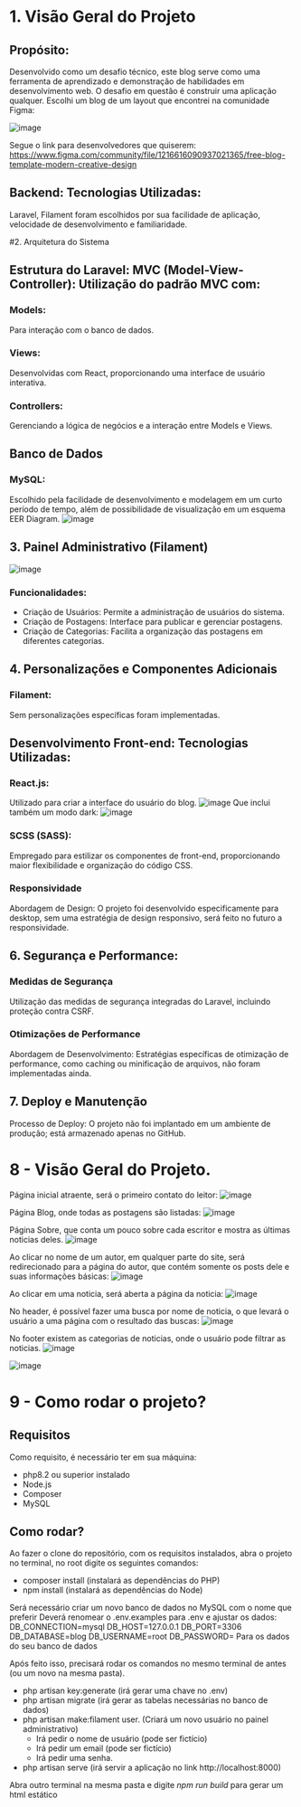 # 1. Visão Geral do Projeto

## Propósito: 

Desenvolvido como um desafio técnico, este blog serve como uma ferramenta de aprendizado e demonstração de habilidades em desenvolvimento web.
O desafio em questão é construir uma aplicação qualquer.
Escolhi um blog de um layout que encontrei na comunidade Figma:

![image](https://github.com/gabrielestefono/blog_laravel/assets/104292192/7b971759-3272-4385-8aae-bc4b92fd7e55)

Segue o link para desenvolvedores que quiserem:
https://www.figma.com/community/file/1216616090937021365/free-blog-template-modern-creative-design

## Backend: Tecnologias Utilizadas:

Laravel, Filament foram escolhidos por sua facilidade de aplicação, velocidade de desenvolvimento e familiaridade.

#2. Arquitetura do Sistema

## Estrutura do Laravel: MVC (Model-View-Controller): Utilização do padrão MVC com:

### Models:

Para interação com o banco de dados.

### Views:

Desenvolvidas com React, proporcionando uma interface de usuário interativa.

### Controllers:

Gerenciando a lógica de negócios e a interação entre Models e Views.

## Banco de Dados

### MySQL:

Escolhido pela facilidade de desenvolvimento e modelagem em um curto período de tempo, além de possibilidade de visualização em um esquema EER Diagram.
![image](https://github.com/gabrielestefono/blog_laravel/assets/104292192/840ae637-3e09-47a1-8822-c766f1e18a87)

## 3. Painel Administrativo (Filament)
![image](https://github.com/gabrielestefono/blog_laravel/assets/104292192/073e8e48-8bcb-48bd-a42e-0c2dfbadbe0b)

### Funcionalidades:

* Criação de Usuários: Permite a administração de usuários do sistema.
* Criação de Postagens: Interface para publicar e gerenciar postagens.
* Criação de Categorias: Facilita a organização das postagens em diferentes categorias.

## 4. Personalizações e Componentes Adicionais

### Filament:

Sem personalizações específicas foram implementadas.

## Desenvolvimento Front-end: Tecnologias Utilizadas:

### React.js:

Utilizado para criar a interface do usuário do blog.
![image](https://github.com/gabrielestefono/blog_laravel/assets/104292192/0e8128af-97ea-45f0-8839-adb78ca77114)
Que inclui também um modo dark:
![image](https://github.com/gabrielestefono/blog_laravel/assets/104292192/90eee6e4-dd3b-41b2-a181-637c42e2c8f9)

### SCSS (SASS):

Empregado para estilizar os componentes de front-end, proporcionando maior flexibilidade e organização do código CSS.

### Responsividade
Abordagem de Design: O projeto foi desenvolvido especificamente para desktop, sem uma estratégia de design responsivo, será feito no futuro a responsividade.

## 6. Segurança e Performance:

### Medidas de Segurança

Utilização das medidas de segurança integradas do Laravel, incluindo proteção contra CSRF.

### Otimizações de Performance

Abordagem de Desenvolvimento: Estratégias específicas de otimização de performance, como caching ou minificação de arquivos, não foram implementadas ainda.

## 7. Deploy e Manutenção

Processo de Deploy: O projeto não foi implantado em um ambiente de produção; está armazenado apenas no GitHub.

# 8 - Visão Geral do Projeto.
Página inicial atraente, será o primeiro contato do leitor:
![image](https://github.com/gabrielestefono/blog_laravel/assets/104292192/842bf2a3-c966-4ad3-b0d4-497d5f5bd7aa)

Página Blog, onde todas as postagens são listadas:
![image](https://github.com/gabrielestefono/blog_laravel/assets/104292192/d69a4106-433e-4223-9caf-ac0c44cd5538)

Página Sobre, que conta um pouco sobre cada escritor e mostra as últimas noticias deles.
![image](https://github.com/gabrielestefono/blog_laravel/assets/104292192/c5194b6b-b5b2-4434-8acf-e565c9352bac)

Ao clicar no nome de um autor, em qualquer parte do site, será redirecionado para a página do autor, que contém somente os posts dele e suas informações básicas:
![image](https://github.com/gabrielestefono/blog_laravel/assets/104292192/9ebedb8b-649a-4611-bdb6-0405cdf698ca)

Ao clicar em uma noticia, será aberta a página da noticia:
![image](https://github.com/gabrielestefono/blog_laravel/assets/104292192/2b262bb6-4934-4773-ac44-b62a52c25045)

No header, é possível fazer uma busca por nome de noticia, o que levará o usuário a uma página com o resultado das buscas:
![image](https://github.com/gabrielestefono/blog_laravel/assets/104292192/72508559-3a2f-428d-977c-7c62f4a68b0c)

No footer existem as categorias de noticias, onde o usuário pode filtrar as noticias.
![image](https://github.com/gabrielestefono/blog_laravel/assets/104292192/f8f4d52d-a8a8-43ec-b443-80168bbd1938)

![image](https://github.com/gabrielestefono/blog_laravel/assets/104292192/47f86043-df92-4a55-85b3-8475fb5e3868)

# 9 - Como rodar o projeto?
## Requisitos
Como requisito, é necessário ter em sua máquina:
* php8.2 ou superior instalado
* Node.js
* Composer
* MySQL

## Como rodar?
Ao fazer o clone do repositório, com os requisitos instalados, abra o projeto no terminal, no root digite os seguintes comandos:
* composer install (instalará as dependências do PHP)
* npm install (instalará as dependências do Node)

Será necessário criar um novo banco de dados no MySQL com o nome que preferir
Deverá renomear o .env.examples para .env e ajustar os dados:
DB_CONNECTION=mysql
DB_HOST=127.0.0.1
DB_PORT=3306
DB_DATABASE=blog
DB_USERNAME=root
DB_PASSWORD=
Para os dados do seu banco de dados

Após feito isso, precisará rodar os comandos no mesmo terminal de antes (ou um novo na mesma pasta).
* php artisan key:generate (irá gerar uma chave no .env)
* php artisan migrate (irá gerar as tabelas necessárias no banco de dados)
* php artisan make:filament user. (Criará um novo usuário no painel administrativo)
    * Irá pedir o nome de usuário (pode ser fictício)
    * Irá pedir um email (pode ser fictício)
    * Irá pedir uma senha.
* php artisan serve (irá servir a aplicação no link http://localhost:8000)

Abra outro terminal na mesma pasta e digite *npm run build* para gerar um html estático
